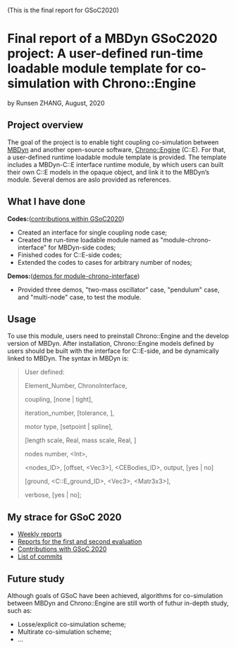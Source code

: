 (This is the final report for GSoC2020)
# Final report of a MBDyn GSoC2020 project: A user-defined run-time loadable module template for co-simulation with Chrono::Engine
by Runsen ZHANG, August, 2020
## Project overview
The goal of the project is to enable tight coupling co-simulation between [MBDyn](https://www.mbdyn.org) and another open-source software, [Chrono::Engine](http://projectchrono.org/) (C::E). For that, a user-defined runtime loadable module template is provided. The template includes a MBDyn-C::E interface runtime module, by which users can built their own C::E models in the opaque object, and link it to the MBDyn’s module. Several demos are aslo provided as references.

## What I have done
**Codes:**([contributions within GSoC2020](https://public.gitlab.polimi.it/DAER/mbdyn/-/tree/gsoc_chrono_interface/modules/module-chrono-interface))
- Created an interface for single coupling node case;
- Created the run-time loadable module named as "module-chrono-interface" for MBDyn-side codes;
- Finished codes for C::E-side codes;
- Extended the codes to cases for arbitrary number of nodes;

**Demos:**([demos for module-chrono-interface](https://public.gitlab.polimi.it/DAER/mbdyn/-/tree/gsoc_chrono_interface/modules/module-chrono-interface/examples))
- Provided three demos, "two-mass oscillator" case, "pendulum" case, and "multi-node" case, to test the module.

## Usage
To use this module, users need to preinstall Chrono::Engine and the develop version of MBDyn. After installation, Chrono::Engine models defined by users should be built with the interface for C::E-side, and be dynamically linked to MBDyn. The syntax in MBDyn is:

> User defined:
>
> Element_Number, ChronoInterface,
>
> coupling, \[none | tight\],
>
> iteration_number, \[tolerance, <real>\],
>
> motor type, \[setpoint | spline\],
>
> \[length scale, Real, mass scale, Real, \]
>
> nodes number, \<Int\>,
>
> \<nodes_ID\>, \[offset, \<Vec3\>\], \<CEBodies_ID\>, output, \[yes | no\]
>
> \[ground, \<C::E_ground_ID\>, \<Vec3\>, \<Matr3x3\>\],
>
> verbose, \[yes | no\];

## My strace for GSoC 2020
- [Weekly reports](https://public.gitlab.polimi.it/DAER/mbdyn/-/wikis/Google-Summer-of-Code/Students-Blogs)
- [Reports for the first and second evaluation](https://docs.google.com/document/d/13tWTA6T8iw5FbyF6oxnNy7YXeSlEV_LGjM01L2IpAqg/edit?usp=sharing)
- [Contributions with GSoC 2020](https://public.gitlab.polimi.it/DAER/mbdyn/-/tree/gsoc_chrono_interface/modules/module-chrono-interface)
- [List of commits](https://public.gitlab.polimi.it/DAER/mbdyn/-/commits/gsoc_chrono_interface)

## Future study
Although goals of GSoC have been achieved, algorithms for co-simulation between MBDyn and Chrono::Engine are still worth of futhur in-depth study, such as:
- Losse/explicit co-simulation scheme;
- Multirate co-simulation scheme;
- ...
